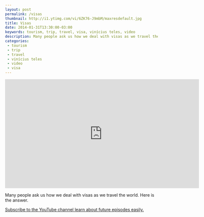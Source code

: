 ```yaml
---
layout: post
permalink: /visas
thumbnail: http://i1.ytimg.com/vi/6ZK76-J9mbM/maxresdefault.jpg
title: Visas
date: 2014-01-31T13:30:00-03:00
keywords: tourism, trip, travel, visa, vinícius teles, video
description: Many people ask us how we deal with visas as we travel the world. Here is the answer.
categories:
 - tourism
 - trip
 - travel
 - vinícius teles
 - video
 - visa
---
```

<div class="center">
<iframe width="640" height="360" src="http://www.youtube.com/embed/6ZK76-J9mbM" frameborder="0" allowfullscreen></iframe>
</div>

Many people ask us how we deal with visas as we travel the world. Here is the answer.

[Subscribe to the YouTube channel learn about future episodes easily.][i]

[i]: http://www.youtube.com/subscription_center?add_user=CasalPartiuEng